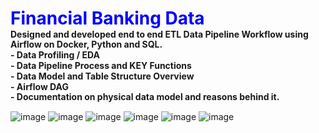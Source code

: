 <div style="padding: 0; margin: 0; line-height: 1.2;">
    <h1 style="margin: 0;"><b><font color='blue'>Financial Banking Data</font></b></h1>
    <p style="margin: 0;"><b>Designed and developed end to end ETL Data Pipeline Workflow using Airflow on Docker, Python and SQL.</b><br>
        <p style="margin: 0;"><b>    - Data Profiling / EDA </b><br>
        <p style="margin: 0;"><b>    - Data Pipeline Process and KEY Functions</b><br>
        <p style="margin: 0;"><b>    - Data Model and Table Structure Overview</b><br>
        <p style="margin: 0;"><b>    - Airflow DAG</b><br>
        <p style="margin: 0;"><b>    - Documentation on physical data model and reasons behind it.</b><br>
</div>

![image](https://github.com/user-attachments/assets/0a385e91-6cd5-4c54-b7c7-3142322d713f)
![image](https://github.com/user-attachments/assets/0e59a575-41c5-4eb3-a8d3-deecb6d15edb)
![image](https://github.com/user-attachments/assets/f50875bf-abc1-4b43-8083-571e80e1328d)
![image](https://github.com/user-attachments/assets/95a05c39-6d79-4694-adae-8b15be56a17f)
![image](https://github.com/user-attachments/assets/1d7ca7bd-cb21-46a1-99d9-b3fda95e8398)
![image](https://github.com/user-attachments/assets/1569dad7-2dc7-44f0-9d33-1245ec2df9ea)





